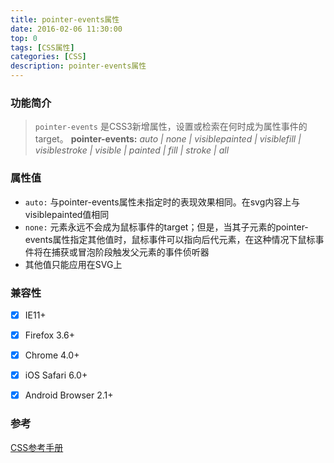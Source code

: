 ```yaml
---
title: pointer-events属性
date: 2016-02-06 11:30:00
top: 0
tags: [CSS属性]
categories: [CSS]
description: pointer-events属性
---
```


### 功能简介
> `pointer-events` 是CSS3新增属性，设置或检索在何时成为属性事件的target。
**pointer-events:** _auto | none | visiblepainted | visiblefill | visiblestroke | visible | painted | fill | stroke | all_

<!-- more -->


### 属性值
- `auto:` 与pointer-events属性未指定时的表现效果相同。在svg内容上与visiblepainted值相同
- `none:` 元素永远不会成为鼠标事件的target；但是，当其子元素的pointer-events属性指定其他值时，鼠标事件可以指向后代元素，在这种情况下鼠标事件将在捕获或冒泡阶段触发父元素的事件侦听器
- 其他值只能应用在SVG上


### 兼容性
-[x] IE11+
-[x] Firefox 3.6+
-[x] Chrome 4.0+
-[x] iOS Safari 6.0+
-[x] Android Browser 2.1+


### 参考
[CSS参考手册](http://www.css88.com/book/css/properties/user-interface/pointer-events.htm)